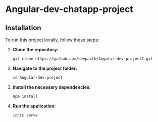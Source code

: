 # Angular-dev-chatapp-project

## Installation

To run this project locally, follow these steps:

1. **Clone the repository:**
   ```bash
   git clone https://github.com/devpavth/Angular-dev-project2.git

2. **Navigate to the project folder:**
   ```bash
   cd Angular-dev-project
3. **Install the necessary dependencies:**
   ```bash
   npm install
4. **Run the application:**
   ```bash
   ionic serve
